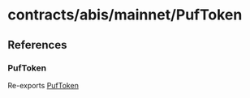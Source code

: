 # contracts/abis/mainnet/PufToken

## References

### PufToken

Re-exports [PufToken](PufToken.md#puftoken)
